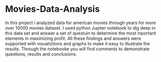 # Movies-Data-Analysis
In this project i analyzed data for american movies through years for more over 10000 movies dataset.
I used python Jupiter notebook to dig deep in this data set and answer a set of questuin to determine the most inportant elements in maximizing profit.
All these findings and answers were supported with visualiztions and graphs to make it easy to illustrate the results.
Through the notebooke you will find comments to demonstrate questions, results and conclusions.
